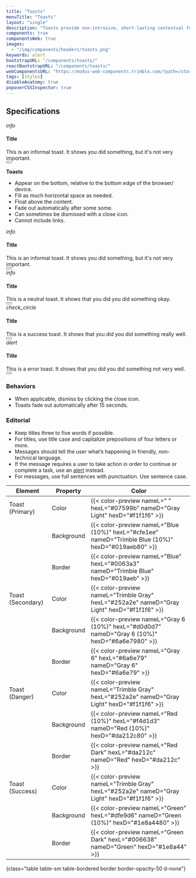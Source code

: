 ```yaml
---
title: "Toasts"
menuTitle: "Toasts"
layout: "single"
description: "Toasts provide non-intrusive, short-lasting contextual feedback to the user."
components: true
componentsWeb: true
images:
  - "/img/components/headers/toasts.png"
keywords: alert
bootstrapURL: "/components/toasts/"
reactBootstrapURL: "/components/toasts/"
webComponentsURL: "https://modus-web-components.trimble.com/?path=/story/components-toast--default"
tags: [styles]
disableAnatomy: true
popoverCSSInspector: true
---
```


## Specifications

<div class="guide-example-block my-3 py-4 bg-body-secondary bg-opacity-10">
    <div
      class="toast toast-secondary show my-5 mx-auto pe-none"
      style=""
      role="alert"
      aria-live="assertive"
      aria-atomic="true"
      data-bs-toggle="popover"
      data-bs-x-template="<div class='popover popover-css-inspector bs-popover-left fade show' role='tooltip'><div class='popover-arrow'></div><div class='popover-body'></div></div>"
      data-bs-custom-class="popover-css-inspector"
      data-bs-placement="left"
      data-css-inspector-hide="bg-color height margin max-width padding"
      data-css-inspector-show="width">
      <div class="toast-header pe-2 align-items-start">
    <i class="modus-icons me-2 align-items-top" aria-hidden="true">info</i>
    <div>
    <h4 class="mb-0">Title</h4>
This is an informal toast. It shows you did something, but it's not very important.
    </div>
    <button type="button" class="btn-close me-0 m-auto" data-bs-dismiss="toast" aria-label="Close">
    </button>
  </div>
  </div>
</div>

**Toasts**

- Appear on the bottom, relative to the bottom edge of the browser/ device.
- Fill as much horizontal space as needed.
- Float above the content.
- Fade out automatically after some some.
- Can sometimes be dismissed with a close icon.
- Cannot include links.

<div class="toast toast-primary show align-items-center" role="alert" aria-live="assertive" aria-atomic="true">
  <div class="toast-header pe-2 align-items-start">
    <i class="modus-icons me-2 align-items-top" aria-hidden="true">info</i>
    <div>
    <h4 class="mb-0">Title</h4>
This is an informal toast. It shows you did something, but it's not very important.
    </div>
    <button type="button" class="btn-close me-0 m-auto" data-bs-dismiss="toast" aria-label="Close">
    </button>
  </div>
</div>

<div class="toast toast-secondary show align-items-center mt-2" role="alert" aria-live="assertive" aria-atomic="true">
  <div class="toast-header pe-2 align-items-start">
    <i class="modus-icons me-2 align-items-top" aria-hidden="true">info</i>
    <div>
    <h4 class="mb-0">Title</h4>
This is a neutral toast. It shows that you did you did something okay.
    </div>
    <button type="button" class="btn-close me-0 m-auto" data-bs-dismiss="toast" aria-label="Close">
    </button>
  </div>
</div>

<div class="toast toast-success show align-items-center mt-2" role="alert" aria-live="assertive" aria-atomic="true">
  <div class="toast-header pe-2 align-items-start" data-bs-theme="dark">
    <i class="modus-icons me-2 align-items-top" aria-hidden="true">check_circle</i>
    <div>
    <h4 class="mb-0">Title</h4>
This is a success toast. It shows that you did you did something really well.
    </div>
    <button type="button" class="btn-close me-0 m-auto" data-bs-dismiss="toast" aria-label="Close">
    </button>
  </div>
</div>

<div class="toast toast-danger show align-items-center mt-2" role="alert" aria-live="assertive" aria-atomic="true">
   <div class="toast-header pe-2 align-items-start" data-bs-theme="dark">
    <i class="modus-icons me-2 align-items-top" aria-hidden="true">alert</i>
    <div>
    <h4 class="mb-0">Title</h4>
This is a error toast. It shows that you did you did something not very well.
    </div>
    <button type="button" class="btn-close me-0 m-auto" data-bs-dismiss="toast" aria-label="Close">
    </button>
  </div>
</div>

### Behaviors

- When applicable, dismiss by clicking the close icon.
- Toasts fade out automatically after 15 seconds.

### Editorial

- Keep titles three to five words if possible.
- For titles, use title case and capitalize prepositions of four letters or more.
- Messages should tell the user what’s happening in friendly, non-technical language.
- If the message requires a user to take action in order to continue or complete a task, use an [alert](/components/web/alerts/)
  instead.
- For messages, use full sentences with punctuation. Use sentence case.

<!-- prettier-ignore-start -->
| Element           | Property   | Color                                                                                                     |
| ----------------- | ---------- | --------------------------------------------------------------------------------------------------------- |
| Toast (Primary)   | Color      | {{< color-preview nameL=" " hexL="#07599b" nameD="Gray Light" hexD="#f1f1f6" >}}                          |
|                   | Background | {{< color-preview nameL="Blue (10%)" hexL="#cfe1ee" nameD="Trimble Blue (10%)" hexD="#019aeb80" >}}       |
|                   | Border     | {{< color-preview nameL="Blue" hexL="#0063a3" nameD="Trimble Blue" hexD="#019aeb" >}}                     |
| Toast (Secondary) | Color      | {{< color-preview nameL="Trimble Gray" hexL="#252a2e" nameD="Gray Light" hexD="#f1f1f6" >}}               |
|                   | Background | {{< color-preview nameL="Gray 6 (10%)" hexL="#d0d0d7" nameD="Gray 6 (10%)" hexD="#6a6e7980" >}}           |
|                   | Border     | {{< color-preview nameL="Gray 6" hexL="#6a6e79" nameD="Gray 6" hexD="#6a6e79" >}}                         |
| Toast (Danger)    | Color      | {{< color-preview nameL="Trimble Gray" hexL="#252a2e" nameD="Gray Light" hexD="#f1f1f6" >}}               |
|                   | Background | {{< color-preview nameL="Red (10%)" hexL="#f4d1d3" nameD="Red (10%)" hexD="#da212c80" >}}                 |
|                   | Border     | {{< color-preview nameL="Red Dark" hexL="#da212c" nameD="Red" hexD="#da212c" >}}                          |
| Toast (Success)   | Color      | {{< color-preview nameL="Trimble Gray" hexL="#252a2e" nameD="Gray Light" hexD="#f1f1f6" >}}               |
|                   | Background | {{< color-preview nameL="Green" hexL="#dfe9d6" nameD="Green (10%)" hexD="#1e8a4480" >}}                   |
|                   | Border     | {{< color-preview nameL="Green Dark" hexL="#006638" nameD="Green" hexD="#1e8a44" >}}                      |
{class="table table-sm table-bordered border border-opacity-50 d-none"}
<!-- prettier-ignore-end -->

